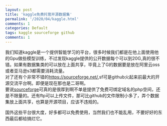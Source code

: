 ```yaml
---
layout: post
title: 'kaggle免费托管开源数据集'
permalink: '/2020/04/kaggle.html'
comments: 1
categories: Default
tags: kaggle sourceforge github
comments: 1
---
```

我们知道kaggle是一个提供智能学习的平台，很多时候我们都是在他上面使用他的Gpu做些模型训练，不过发现kaggle提供的公开数据每个可以到20G,真的很不错。如果有数据集类的可以放在上面共享，毕竟上了G的数据要是放在阿里云oss或者亚马逊s3都需要消耗流量。  
对了还有个非常不错的<https://sourceforge.net/>,sf可是github火起来前最大的开源交流平台啊。即便是现在那也是二哥啊。  
要说[sourceforge](https://sourceforge.net/)可真的是很厚到啊不单是提供了免费可绑定域名的php空间，还是不限量的。还有ftp可以上传文件，那可比github的文件限制小多了，弄个数据集放上面共享，也算是开源项目，应该不违规的。  
  
国外这些平台很大度，好多都可以免费使用，当然我们也不能乱用，不要好好的东西最后都给搞烂它。  
  